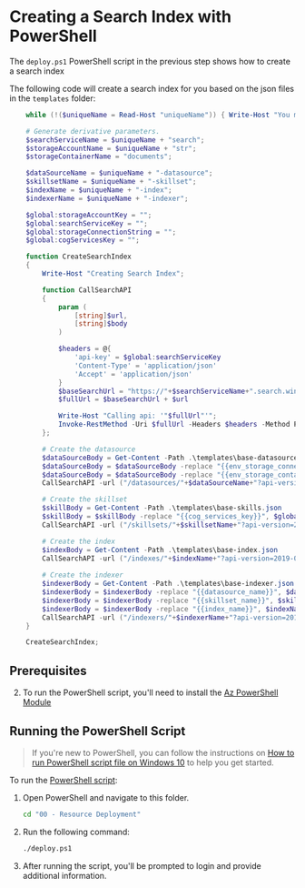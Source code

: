 # Creating a Search Index with PowerShell

The `deploy.ps1` PowerShell script in the previous step shows how to create a search index

The following code will create a search index for you based on the json files in the `templates` folder:

```powershell
    while (!($uniqueName = Read-Host "uniqueName")) { Write-Host "You must provide a uniqueName."; }

    # Generate derivative parameters.
    $searchServiceName = $uniqueName + "search";
    $storageAccountName = $uniqueName + "str";
    $storageContainerName = "documents";

    $dataSourceName = $uniqueName + "-datasource";
    $skillsetName = $uniqueName + "-skillset";
    $indexName = $uniqueName + "-index";
    $indexerName = $uniqueName + "-indexer";

    $global:storageAccountKey = "";
    $global:searchServiceKey = "";
    $global:storageConnectionString = "";
    $global:cogServicesKey = "";

    function CreateSearchIndex
    {
        Write-Host "Creating Search Index"; 

        function CallSearchAPI
        {
            param (
                [string]$url,
                [string]$body
            )

            $headers = @{
                'api-key' = $global:searchServiceKey
                'Content-Type' = 'application/json' 
                'Accept' = 'application/json' 
            }
            $baseSearchUrl = "https://"+$searchServiceName+".search.windows.net"
            $fullUrl = $baseSearchUrl + $url

            Write-Host "Calling api: '"$fullUrl"'";
            Invoke-RestMethod -Uri $fullUrl -Headers $headers -Method Put -Body $body | ConvertTo-Json
		};

        # Create the datasource
        $dataSourceBody = Get-Content -Path .\templates\base-datasource.json  
        $dataSourceBody = $dataSourceBody -replace "{{env_storage_connection_string}}", $global:storageConnectionString      
        $dataSourceBody = $dataSourceBody -replace "{{env_storage_container}}", $storageContainerName        
        CallSearchAPI -url ("/datasources/"+$dataSourceName+"?api-version=2019-05-06") -body $dataSourceBody

        # Create the skillset
        $skillBody = Get-Content -Path .\templates\base-skills.json
        $skillBody = $skillBody -replace "{{cog_services_key}}", $global:cogServicesKey  
        CallSearchAPI -url ("/skillsets/"+$skillsetName+"?api-version=2019-05-06") -body $skillBody

        # Create the index
        $indexBody = Get-Content -Path .\templates\base-index.json 
        CallSearchAPI -url ("/indexes/"+$indexName+"?api-version=2019-05-06") -body $indexBody
        
        # Create the indexer
        $indexerBody = Get-Content -Path .\templates\base-indexer.json
        $indexerBody = $indexerBody -replace "{{datasource_name}}", $dataSourceName
        $indexerBody = $indexerBody -replace "{{skillset_name}}", $skillsetName   
        $indexerBody = $indexerBody -replace "{{index_name}}", $indexName   
        CallSearchAPI -url ("/indexers/"+$indexerName+"?api-version=2019-05-06") -body $indexerBody
	}

    CreateSearchIndex;
```

## Prerequisites

2. To run the PowerShell script, you'll need to install the [Az PowerShell Module](https://docs.microsoft.com/powershell/azure/install-az-ps)

## Running the PowerShell Script

> If you're new to PowerShell, you can follow the instructions on [How to run PowerShell script file on Windows 10](https://www.windowscentral.com/how-create-and-run-your-first-powershell-script-file-windows-10) to help you get started.

To run the [PowerShell script](./deploy.ps1):

1. Open PowerShell and navigate to this folder.

    ```cmd
    cd "00 - Resource Deployment"
    ```

2. Run the following command:

    ```cmd
    ./deploy.ps1
    ```

3. After running the script, you'll be prompted to login and provide additional information.
